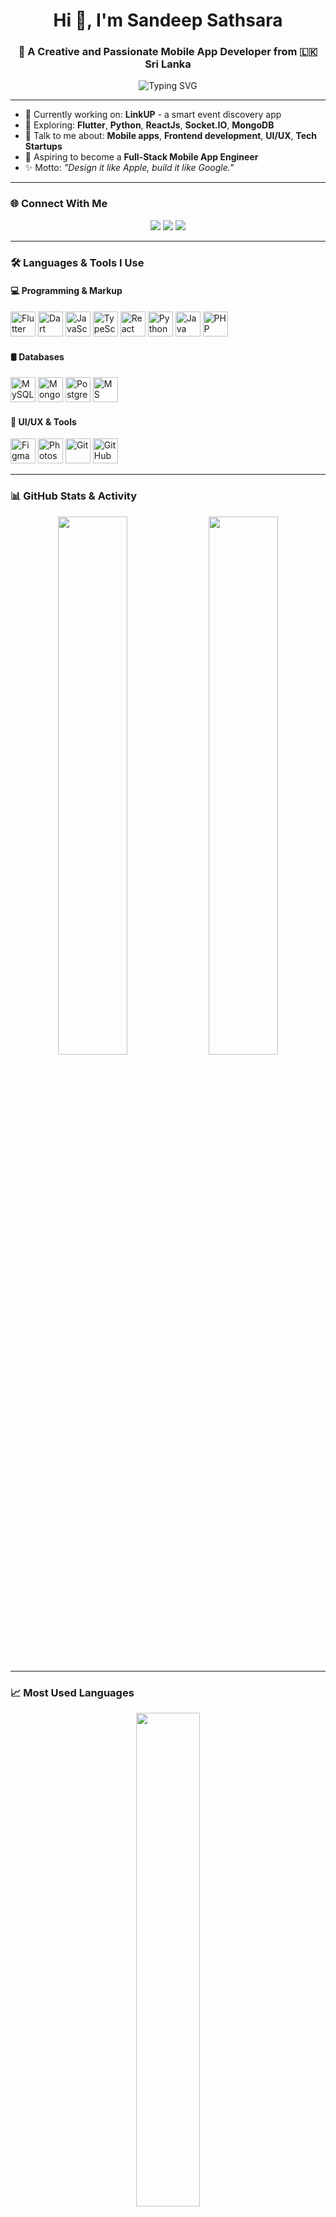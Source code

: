<h1 align="center">Hi 👋, I'm Sandeep Sathsara</h1>
<h3 align="center">🚀 A Creative and Passionate Mobile App Developer from 🇱🇰 Sri Lanka</h3>

<p align="center">
  <img src="https://readme-typing-svg.herokuapp.com?font=Fira+Code&weight=500&size=22&pause=1000&center=true&vCenter=true&width=440&lines=Flutter+%7C+React+%7C+Python+%7C+Node.js+%7C+UI%2FUX+Lover" alt="Typing SVG" />
</p>

---

- 🔭 Currently working on: **LinkUP** - a smart event discovery app  
- 🌱 Exploring: **Flutter**, **Python**, **ReactJs**, **Socket.IO**, **MongoDB**  
- 💬 Talk to me about: **Mobile apps**, **Frontend development**, **UI/UX**, **Tech Startups**  
- 🚀 Aspiring to become a **Full-Stack Mobile App Engineer**  
- ✨ Motto: *"Design it like Apple, build it like Google."*

---

### 🌐 Connect With Me  
<p align="center">
  <a href="https://linkedin.com/in/sathsarasandeepmahindasoma" target="_blank"><img src="https://img.shields.io/badge/LinkedIn-%230077B5.svg?&style=for-the-badge&logo=linkedin&logoColor=white" /></a>
  <a href="https://www.facebook.com/sathsarasandeep" target="_blank"><img src="https://img.shields.io/badge/Facebook-%231877F2.svg?&style=for-the-badge&logo=facebook&logoColor=white" /></a>
  <a href="https://instagram.com/sathsara_sandeep" target="_blank"><img src="https://img.shields.io/badge/Instagram-%23E4405F.svg?&style=for-the-badge&logo=instagram&logoColor=white" /></a>
</p>

---

### 🛠️ Languages & Tools I Use  
#### 💻 Programming & Markup  
<p align="left">
  <img src="https://cdn.jsdelivr.net/gh/devicons/devicon/icons/flutter/flutter-original.svg" width="40" title="Flutter"/>
  <img src="https://cdn.jsdelivr.net/gh/devicons/devicon/icons/dart/dart-original.svg" width="40" title="Dart"/>
  <img src="https://cdn.jsdelivr.net/gh/devicons/devicon/icons/javascript/javascript-original.svg" width="40" title="JavaScript"/>
  <img src="https://cdn.jsdelivr.net/gh/devicons/devicon/icons/typescript/typescript-original.svg" width="40" title="TypeScript"/>
  <img src="https://cdn.jsdelivr.net/gh/devicons/devicon/icons/react/react-original.svg" width="40" title="React"/>
  <img src="https://cdn.jsdelivr.net/gh/devicons/devicon/icons/python/python-original.svg" width="40" title="Python"/>
  <img src="https://cdn.jsdelivr.net/gh/devicons/devicon/icons/java/java-original.svg" width="40" title="Java"/>
  <img src="https://cdn.jsdelivr.net/gh/devicons/devicon/icons/php/php-original.svg" width="40" title="PHP"/>
</p>

#### 🛢️ Databases  
<p align="left">
  <img src="https://cdn.jsdelivr.net/gh/devicons/devicon/icons/mysql/mysql-original-wordmark.svg" width="40" title="MySQL"/>
  <img src="https://cdn.jsdelivr.net/gh/devicons/devicon/icons/mongodb/mongodb-original-wordmark.svg" width="40" title="MongoDB"/>
  <img src="https://cdn.jsdelivr.net/gh/devicons/devicon/icons/postgresql/postgresql-original-wordmark.svg" width="40" title="PostgreSQL"/>
  <img src="https://www.svgrepo.com/show/303229/microsoft-sql-server-logo.svg" width="40" title="MS SQL"/>
</p>

#### 🎨 UI/UX & Tools  
<p align="left">
  <img src="https://cdn.jsdelivr.net/gh/devicons/devicon/icons/figma/figma-original.svg" width="40" title="Figma"/>
  <img src="https://cdn.jsdelivr.net/gh/devicons/devicon/icons/photoshop/photoshop-line.svg" width="40" title="Photoshop"/>
  <img src="https://cdn.jsdelivr.net/gh/devicons/devicon/icons/git/git-original.svg" width="40" title="Git"/>
  <img src="https://cdn.jsdelivr.net/gh/devicons/devicon/icons/github/github-original.svg" width="40" title="GitHub"/>
</p>

---

### 📊 GitHub Stats & Activity  
<p align="center">
  <img src="https://github-readme-stats.vercel.app/api?username=SathsaraSandeep&show_icons=true&theme=tokyonight&hide_border=true" width="47%" />
  <img src="https://github-readme-streak-stats.herokuapp.com?user=SathsaraSandeep&theme=tokyonight&hide_border=true" width="47%" />
</p>

---

### 📈 Most Used Languages  
<p align="center">
  <img src="https://github-readme-stats.vercel.app/api/top-langs/?username=SathsaraSandeep&layout=compact&theme=tokyonight&hide_border=true" width="45%" />
</p>

---

### 🐍 GitHub Snake Animation  
<picture>
  <source media="(prefers-color-scheme: dark)" srcset="https://raw.githubusercontent.com/tobiasmeyhoefer/tobiasmeyhoefer/output/github-snake-dark.svg" />
  <source media="(prefers-color-scheme: light)" srcset="https://raw.githubusercontent.com/tobiasmeyhoefer/tobiasmeyhoefer/output/github-snake.svg" />
  <img alt="github-snake" src="https://raw.githubusercontent.com/tobiasmeyhoefer/tobiasmeyhoefer/output/github-snake.svg" />
</picture>

---

### 💡 “Great design is invisible. Great code is unforgettable.”

